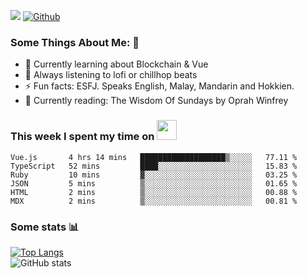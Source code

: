 ![](https://visitor-badge.laobi.icu/badge?page_id=seanho96.seanho96)
[![Github](https://img.shields.io/github/followers/seanho96?label=Follow&style=social)](https://github.com/seanho96)

### Some Things About Me: 👋
- 🌱 Currently learning about Blockchain & Vue
- :musical_note: Always listening to lofi or chillhop beats
- :zap: Fun facts: ESFJ. Speaks English, Malay, Mandarin and Hokkien.
- :book: Currently reading: The Wisdom Of Sundays by Oprah Winfrey

### This week I spent my time on <img src="https://media.giphy.com/media/SvQzkTQb3ZwKcj1QTO/giphy.gif" width="32">

<!--START_SECTION:waka-->

```text
Vue.js       4 hrs 14 mins   ███████████████████▒░░░░░   77.11 %
TypeScript   52 mins         ████░░░░░░░░░░░░░░░░░░░░░   15.83 %
Ruby         10 mins         ▓░░░░░░░░░░░░░░░░░░░░░░░░   03.25 %
JSON         5 mins          ▒░░░░░░░░░░░░░░░░░░░░░░░░   01.65 %
HTML         2 mins          ▒░░░░░░░░░░░░░░░░░░░░░░░░   00.88 %
MDX          2 mins          ▒░░░░░░░░░░░░░░░░░░░░░░░░   00.81 %
```

<!--END_SECTION:waka-->

### Some stats 📊

[![Top Langs](https://github-readme-stats.vercel.app/api/top-langs/?username=seanho96&layout=compact&theme=graywhite)](https://github.com/anuraghazra/github-readme-stats)
<br/>
![GitHub stats](https://github-readme-stats.vercel.app/api?username=seanho96&show_icons=true&theme=graywhite)

